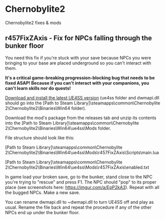# Chernobylite2
 Chernobylite2 fixes & mods

## r457FixZAxis - Fix for NPCs falling through the bunker floor

You need this fix if you're stuck with your save because NPCs you were bringing to your base are placed underground so you can't interact with them.

**It's a critical game-breaking progression-blocking bug that needs to be fixed ASAP! Because if you can't interact with your companions, you can't learn skills nor do quests!**

[Download and install the latest UE4SS version](https://github.com/UE4SS-RE/RE-UE4SS/releases) (ue4ss folder and dwmapi.dll should go into the \[Path to Steam Library\]\\steamapps\\common\\Chernobylite 2\\Chernobylite2\\Binaries\\Win64 folder).

Download the mod's package from the releases tab and unzip its contents into the \[Path to Steam Library\]\\steamapps\\common\\Chernobylite 2\\Chernobylite2\\Binaries\\Win64\\ue4ss\\Mods folder.

File structure should look like this:

\[Path to Steam Library\]\\steamapps\\common\\Chernobylite 2\\Chernobylite2\\Binaries\\Win64\\ue4ss\\Mods\\r457FixZAxis\\Scripts\\main.lua

\[Path to Steam Library\]\\steamapps\\common\\Chernobylite 2\\Chernobylite2\\Binaries\\Win64\\ue4ss\\Mods\\r457FixZAxis\\enabled.txt

In game load your broken save, go to the bunker, stand close to the NPC you're trying to "rescue" and press F1. The NPC should "pop" to its proper place (see screenshots here: https://imgur.com/a/EpP2kA3). Repeat with all the bugged NPCs. Make a new save.

You can rename dwmapi.dll to ~dwmapi.dll to turn UE4SS off and play as usual. Rename the file back and repeat the procedure if any of the other NPCs end up under the bunker floor.